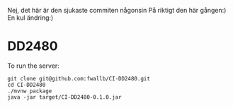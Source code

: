 Nej, det här är den sjukaste commiten någonsin
På riktigt den här gången:)
En kul ändring:)

# DD2480

To run the server:
```
git clone git@github.com:fwallb/CI-DD2480.git
cd CI-DD2480
./mvnw package
java -jar target/CI-DD2480-0.1.0.jar
```
